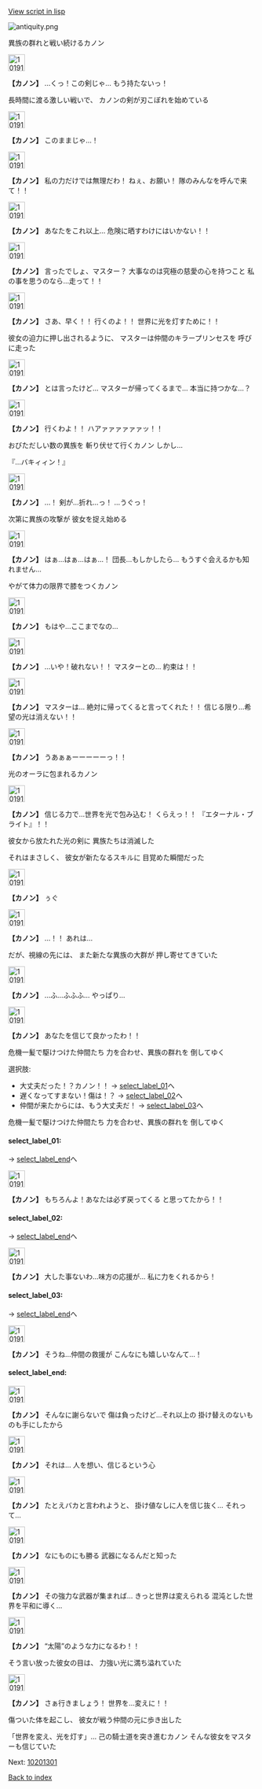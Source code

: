 [View script in lisp](../scripts/10191303.txt)

![antiquity.png](../images/backgrounds/antiquity.png)

異族の群れと戦い続けるカノン

<img src="../images/units/101911.png" alt="101911.png" height="34"/>

**【カノン】**
…くっ！この剣じゃ…
もう持たないっ！

長時間に渡る激しい戦いで、
カノンの剣が刃こぼれを始めている

<img src="../images/units/101911.png" alt="101911.png" height="34"/>

**【カノン】**
このままじゃ…！

<img src="../images/units/101911.png" alt="101911.png" height="34"/>

**【カノン】**
私の力だけでは無理だわ！
ねぇ、お願い！
隊のみんなを呼んで来て！！

<img src="../images/units/101911.png" alt="101911.png" height="34"/>

**【カノン】**
あなたをこれ以上…
危険に晒すわけにはいかない！！

<img src="../images/units/101911.png" alt="101911.png" height="34"/>

**【カノン】**
言ったでしょ、マスター？
大事なのは究極の慈愛の心を持つこと
私の事を思うのなら…走って！！

<img src="../images/units/101911.png" alt="101911.png" height="34"/>

**【カノン】**
さあ、早く！！
行くのよ！！
世界に光を灯すために！！

彼女の迫力に押し出されるように、
マスターは仲間のキラープリンセスを
呼びに走った

<img src="../images/units/101911.png" alt="101911.png" height="34"/>

**【カノン】**
とは言ったけど…
マスターが帰ってくるまで…
本当に持つかな…？

<img src="../images/units/101911.png" alt="101911.png" height="34"/>

**【カノン】**
行くわよ！！
ハアァァァァァァッ！！

おびただしい数の異族を
斬り伏せて行くカノン
しかし…

『…バキィィン！』

<img src="../images/units/101911.png" alt="101911.png" height="34"/>

**【カノン】**
…！
剣が…折れ…っ！
…うぐっ！

次第に異族の攻撃が
彼女を捉え始める

<img src="../images/units/101911.png" alt="101911.png" height="34"/>

**【カノン】**
はぁ…はぁ…はぁ…！
団長…もしかしたら…
もうすぐ会えるかも知れません…

やがて体力の限界で膝をつくカノン

<img src="../images/units/101911.png" alt="101911.png" height="34"/>

**【カノン】**
もはや…ここまでなの…

<img src="../images/units/101911.png" alt="101911.png" height="34"/>

**【カノン】**
…いや！破れない！！
マスターとの…
約束は！！

<img src="../images/units/101911.png" alt="101911.png" height="34"/>

**【カノン】**
マスターは…
絶対に帰ってくると言ってくれた！！
信じる限り…希望の光は消えない！！

<img src="../images/units/101911.png" alt="101911.png" height="34"/>

**【カノン】**
うあぁぁーーーーーっ！！

光のオーラに包まれるカノン

<img src="../images/units/101911.png" alt="101911.png" height="34"/>

**【カノン】**
信じる力で…世界を光で包み込む！
くらえっ！！
『エターナル・ブライト』！！

彼女から放たれた光の剣に
異族たちは消滅した

それはまさしく、
彼女が新たなるスキルに
目覚めた瞬間だった

<img src="../images/units/101911.png" alt="101911.png" height="34"/>

**【カノン】**
ぅぐ

<img src="../images/units/101911.png" alt="101911.png" height="34"/>

**【カノン】**
…！！
あれは…

だが、視線の先には、
また新たな異族の大群が
押し寄せてきていた

<img src="../images/units/101911.png" alt="101911.png" height="34"/>

**【カノン】**
…ふ…ふふふ…
やっぱり…

<img src="../images/units/101911.png" alt="101911.png" height="34"/>

**【カノン】**
あなたを信じて良かったわ！！

危機一髪で駆けつけた仲間たち
力を合わせ、異族の群れを
倒してゆく

選択肢:
- 大丈夫だった！？カノン！！ → [select_label_01](#select_label_01)へ
- 遅くなってすまない！傷は！？ → [select_label_02](#select_label_02)へ
- 仲間が来たからには、もう大丈夫だ！ → [select_label_03](#select_label_03)へ

危機一髪で駆けつけた仲間たち
力を合わせ、異族の群れを
倒してゆく

#### select_label_01:
 → [select_label_end](#select_label_end)へ

<img src="../images/units/101911.png" alt="101911.png" height="34"/>

**【カノン】**
もちろんよ！あなたは必ず戻ってくる
と思ってたから！！

#### select_label_02:
 → [select_label_end](#select_label_end)へ

<img src="../images/units/101911.png" alt="101911.png" height="34"/>

**【カノン】**
大した事ないわ…味方の応援が…
私に力をくれるから！

#### select_label_03:
 → [select_label_end](#select_label_end)へ

<img src="../images/units/101911.png" alt="101911.png" height="34"/>

**【カノン】**
そうね…仲間の救援が
こんなにも嬉しいなんて…！

#### select_label_end:

<img src="../images/units/101911.png" alt="101911.png" height="34"/>

**【カノン】**
そんなに謝らないで
傷は負ったけど…それ以上の
掛け替えのないものも手にしたから

<img src="../images/units/101911.png" alt="101911.png" height="34"/>

**【カノン】**
それは…
人を想い、信じるという心

<img src="../images/units/101911.png" alt="101911.png" height="34"/>

**【カノン】**
たとえバカと言われようと、
掛け値なしに人を信じ抜く…
それって…

<img src="../images/units/101911.png" alt="101911.png" height="34"/>

**【カノン】**
なにものにも勝る
武器になるんだと知った

<img src="../images/units/101911.png" alt="101911.png" height="34"/>

**【カノン】**
その強力な武器が集まれば…
きっと世界は変えられる
混沌とした世界を平和に導く…

<img src="../images/units/101911.png" alt="101911.png" height="34"/>

**【カノン】**
“太陽”のような力になるわ！！

そう言い放った彼女の目は、
力強い光に満ち溢れていた

<img src="../images/units/101911.png" alt="101911.png" height="34"/>

**【カノン】**
さぁ行きましょう！
世界を…変えに！！

傷ついた体を起こし、
彼女が戦う仲間の元に歩き出した

「世界を変え、光を灯す」…
己の騎士道を突き進むカノン
そんな彼女をマスターも信じていた


Next: [10201301](10201301.md)

[Back to index](index.md)
